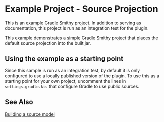 # Example Project - Source Projection

This is an example Gradle Smithy project. In addition to serving as documentation,
this project is run as an integration test for the plugin.

This example demonstrates a simple Gradle Smithy project that places the default
source projection into the built jar.

## Using the example as a starting point

Since this sample is run as an integration test, by default it is only configured
to use a locally published version of the plugin. To use this as a starting point
for your own project, uncomment the lines in `settings.gradle.kts` that configure
Gradle to use public sources.

## See Also

[Building a source model](https://smithy.io/2.0/guides/building-models/gradle-plugin.html#building-a-source-model)